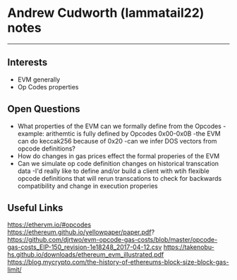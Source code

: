 # Andrew Cudworth (lammatail22) notes

---

## Interests
- EVM generally
- Op Codes properties

## Open Questions

- What properties of the EVM can we formally define from the Opcodes
	-example: arithemtic is fully defined by  Opcodes 0x00-0x0B
	-the EVM can do keccak256 because of 0x20
	-can we infer DOS vectors from opcode definitions?
- How do changes in gas prices effect the formal properies of the EVM
- Can we simulate op code definition changes on historical transcation data
	-I'd really like to define and/or build a client with wtih flexible opcode definitions that will rerun transcations to check
	for backwards compatibility and change in execution properies
	
## Useful Links
https://ethervm.io/#opcodes
https://ethereum.github.io/yellowpaper/paper.pdf?
https://github.com/djrtwo/evm-opcode-gas-costs/blob/master/opcode-gas-costs_EIP-150_revision-1e18248_2017-04-12.csv
https://takenobu-hs.github.io/downloads/ethereum_evm_illustrated.pdf
https://blog.mycrypto.com/the-history-of-ethereums-block-size-block-gas-limit/